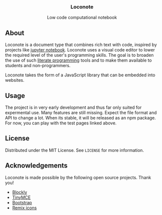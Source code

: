 
<p align="center">

  <h3 align="center">Loconote</h3>

  <p align="center">
    Low code computational notebook
    <br />
  </p>
</p>

## About

Loconote is a document type that combines rich text with code, inspired by projects like [jupyter notebook](https://jupyter.org/). Loconote uses a visual code editor to lower the required level of the user's programming skills. The goal is to broaden the use of such [literate programming](https://en.wikipedia.org/wiki/Literate_programming) tools and to make them available to students and non-programmers.

Loconote takes the form of a JavaScript library that can be embedded into websites.


## Usage

The project is in very early development and thus far only suited for expermental use. Many features are still missing. Expect the file format and API to change a lot. When its stable, it will be released as an npm package. For now, you can play with the test pages linked above.

## License

Distributed under the MIT License. See `LICENSE` for more information.

## Acknowledgements

Loconote is made possible by the following open source projects. Thank you!
 * [Blockly](https://github.com/google/blockly)
 * [TinyMCE](https://github.com/tinymce/tinymce)
 * [Bootstrap](https://github.com/twbs/bootstrap)
 * [Remix icons](https://github.com/Remix-Design/RemixIcon)